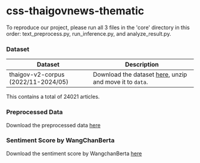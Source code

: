 # css-thaigovnews-thematic
To reproduce our project, please run all 3 files in the 'core' directory in this order: text_preprocess.py, run_inference.py, and analyze_result.py.

### Dataset
| Dataset | Description |
| ----- |  ---- |
| thaigov-v2-corpus (2022/11-2024/05)  | Download the dataset [here](https://drive.google.com/file/d/1fIqR5OBE7UfNQzR9o3dyNUY7ZLw2y1N3/view?usp=sharing), unzip and move it to `data`.|

This contains a total of 24021 articles.

### Preprocessed Data
Download the preprocessed data [here](https://drive.google.com/drive/folders/1eGH0AlaW8c6JTQFiakkAEpV8V391dmgC?usp=sharing)

### Sentiment Score by WangChanBerta
Download the sentiment score by WangchanBerta [here](https://drive.google.com/drive/folders/1qAZ5rc-YvWcQFNpCh8uIgLljmVcPV2H4?usp=sharing)

